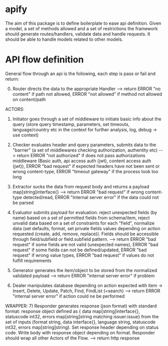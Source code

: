 # apify
The aim of this package is to define boilerplate to ease api definition. Given a model, a set of methods allowed and a set of restrictions the framework should generate routes/handlers, validate data and handle requests. It should be able to handle models related to other models.

# API flow definition
General flow through an api is the following, each step is pass or fail and return:

0) Router directs the data to the appropriate Handler
 --> return ERROR "no content" if path not allowed, ERROR "not allowed" if method not allowed on content/path

ACTORS:
1) Initiator goes through a set of middleware to initiate basic info about the query (store query timestamp, parameters, set timeouts, language/country etc in the context for further analysis, log, debug -> use context)

2) Checker evaluates header and query parameters, submits data to the "barrier" (a set of middlewares checking authorization, authentity etc)
 --> return ERROR "not authorized" if does not pass authorizations middleware (Basic auth, api access auth (jwt), content access auth (jwt)), ERROR "bad request" if expected headers have not been sent or wrong content-type, ERROR "timeout gateway" if the process took too long
 
3) Extractor sucks the data from request body and returns a payload map[string]interface{}
 --> return ERROR "bad request" if wrong content-type detected/read, ERROR "Internal server error" if the data could not be parsed

4) Evaluator submits payload for evaluation: reject unexpected fields (by name) based on a set of permitted fields from schema/item, reject unvalid data based on a set of constraints for each "field", normalize data (set defaults, format, set private fields values depending on action requested (create, add, remove, replace)). Fields should be accessible through field/subfield or field.subfield pattern.
 --> return ERROR "bad request" if some fields are not valid (unexpected names), ERROR "bad request" if some fields can not be defined/updated, ERROR "bad request" if wrong value types, ERROR "bad request" if values do not fulfill requirements 

5) Generator generates the item/object to be stored from the normalized validated payload
 --> return ERROR "internal server error" if problem
 
6) Dealer manipulates database depending on action expected with item -> Insert, Delete, Update, Patch, Find, FindList (=search)
 --> return ERROR "internal server error" if action could ne be performed

WRAPPER:
7) Responder generates response (json format) with standard format: response object defined as { data map[string]interface{}, statuscode int32, errors map[string]string matching issuer:issue} from the set of inputs (format string, data interface{}, language string, statuscode int32, errors map[string]string). Set response header depending on status code. Write body with response object depending on format. Responder should wrap all other Actors of the Flow.
--> return http response
